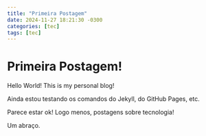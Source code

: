 ```yaml
---
title: "Primeira Postagem"
date: 2024-11-27 18:21:30 -0300
categories: [tec]
tags: [tec]
---
```


# Primeira Postagem!

Hello World! This is my personal blog!

Ainda estou testando os comandos do Jekyll, do GitHub Pages, etc.

Parece estar ok! Logo menos, postagens sobre tecnologia!

Um abraço.